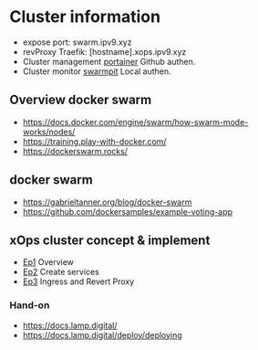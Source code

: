 # Cluster information
- expose port:        swarm.ipv9.xyz
- revProxy Traefik:   [hostname].xops.ipv9.xyz
- Cluster management [portainer](https://i7.ipv9.xyz:9443/) Github authen.
- Cluster monitor [swarmpit](https://swarmpit.xops.ipv9.xyz) Local authen.

## Overview docker swarm
- https://docs.docker.com/engine/swarm/how-swarm-mode-works/nodes/
- https://training.play-with-docker.com/
- https://dockerswarm.rocks/


## docker swarm
- https://gabrieltanner.org/blog/docker-swarm
- https://github.com/dockersamples/example-voting-app

## xOps cluster concept & implement
- [Ep1](https://youtu.be/Qe6zmf5Kyhc) Overview
- [Ep2](https://youtu.be/47DEnDA3UPY) Create services
- [Ep3](https://youtu.be/2B6MlcDidko) Ingress and Revert Proxy
  
### Hand-on
- https://docs.lamp.digital/
- https://docs.lamp.digital/deploy/deploying